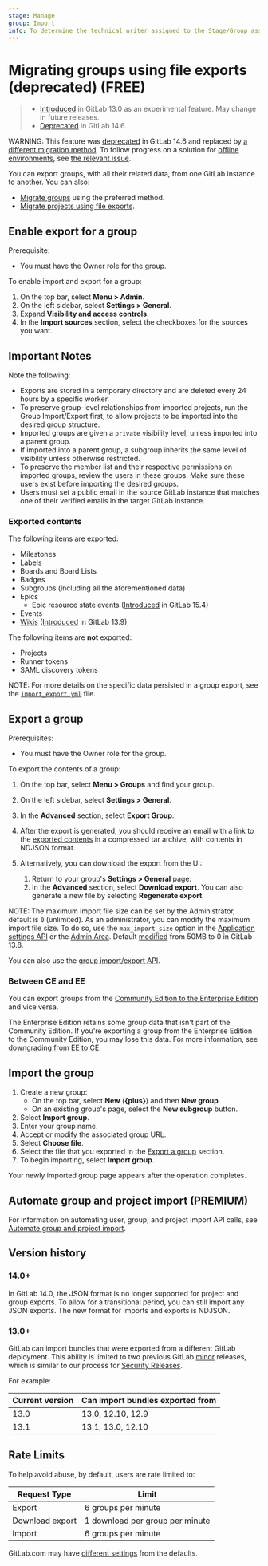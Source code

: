 ```yaml
---
stage: Manage
group: Import
info: To determine the technical writer assigned to the Stage/Group associated with this page, see https://about.gitlab.com/handbook/engineering/ux/technical-writing/#assignments
---
```


# Migrating groups using file exports (deprecated) **(FREE)**

> - [Introduced](https://gitlab.com/groups/gitlab-org/-/epics/2888) in GitLab 13.0 as an experimental feature. May change in future releases.
> - [Deprecated](https://gitlab.com/groups/gitlab-org/-/epics/4619) in GitLab 14.6.

WARNING:
This feature was [deprecated](https://gitlab.com/groups/gitlab-org/-/epics/4619) in GitLab 14.6 and replaced by
[a different migration method](../import/index.md). To follow progress on a solution for
[offline environments](../../application_security/offline_deployments/index.md), see
[the relevant issue](https://gitlab.com/gitlab-org/gitlab/-/issues/363406).

You can export groups, with all their related data, from one GitLab instance to another. You can also:

- [Migrate groups](../import/index.md) using the preferred method.
- [Migrate projects using file exports](../../project/settings/import_export.md).

## Enable export for a group

Prerequisite:

- You must have the Owner role for the group.

To enable import and export for a group:

1. On the top bar, select **Menu > Admin**.
1. On the left sidebar, select **Settings > General**.
1. Expand **Visibility and access controls**.
1. In the **Import sources** section, select the checkboxes for the sources you want.

## Important Notes

Note the following:

- Exports are stored in a temporary directory and are deleted every 24 hours by a specific worker.
- To preserve group-level relationships from imported projects, run the Group Import/Export first, to allow projects to
be imported into the desired group structure.
- Imported groups are given a `private` visibility level, unless imported into a parent group.
- If imported into a parent group, a subgroup inherits the same level of visibility unless otherwise restricted.
- To preserve the member list and their respective permissions on imported groups, review the users in these groups. Make
sure these users exist before importing the desired groups.
- Users must set a public email in the source GitLab instance that matches one of their verified emails in the target GitLab instance.

### Exported contents

The following items are exported:

- Milestones
- Labels
- Boards and Board Lists
- Badges
- Subgroups (including all the aforementioned data)
- Epics
  - Epic resource state events ([Introduced](https://gitlab.com/gitlab-org/gitlab/-/issues/291983) in GitLab 15.4)
- Events
- [Wikis](../../project/wiki/group.md)
  ([Introduced](https://gitlab.com/gitlab-org/gitlab/-/merge_requests/53247) in GitLab 13.9)

The following items are **not** exported:

- Projects
- Runner tokens
- SAML discovery tokens

NOTE:
For more details on the specific data persisted in a group export, see the
[`import_export.yml`](https://gitlab.com/gitlab-org/gitlab/-/blob/master/lib/gitlab/import_export/group/import_export.yml) file.

## Export a group

Prerequisites:

- You must have the Owner role for the group.

To export the contents of a group:

1. On the top bar, select **Menu > Groups** and find your group.
1. On the left sidebar, select **Settings > General**.
1. In the **Advanced** section, select **Export Group**.
1. After the export is generated, you should receive an email with a link to the [exported contents](#exported-contents)
   in a compressed tar archive, with contents in NDJSON format.
1. Alternatively, you can download the export from the UI:

   1. Return to your group's **Settings > General** page.
   1. In the **Advanced** section, select **Download export**.
      You can also generate a new file by selecting **Regenerate export**.

NOTE:
The maximum import file size can be set by the Administrator, default is `0` (unlimited).
As an administrator, you can modify the maximum import file size. To do so, use the `max_import_size` option in the [Application settings API](../../../api/settings.md#change-application-settings) or the [Admin Area](../../admin_area/settings/account_and_limit_settings.md). Default [modified](https://gitlab.com/gitlab-org/gitlab/-/issues/251106) from 50MB to 0 in GitLab 13.8.

You can also use the [group import/export API](../../../api/group_import_export.md).

### Between CE and EE

You can export groups from the [Community Edition to the Enterprise Edition](https://about.gitlab.com/install/ce-or-ee/) and vice versa.

The Enterprise Edition retains some group data that isn't part of the Community Edition. If you're exporting a group from the Enterprise Edition to the Community Edition, you may lose this data. For more information, see [downgrading from EE to CE](../../../index.md).

## Import the group

1. Create a new group:
   - On the top bar, select **New** (**{plus}**) and then **New group**.
   - On an existing group's page, select the **New subgroup** button.
1. Select **Import group**.
1. Enter your group name.
1. Accept or modify the associated group URL.
1. Select **Choose file**.
1. Select the file that you exported in the [Export a group](#export-a-group) section.
1. To begin importing, select **Import group**.

Your newly imported group page appears after the operation completes.

## Automate group and project import **(PREMIUM)**

For information on automating user, group, and project import API calls, see
[Automate group and project import](../../project/import/index.md#automate-group-and-project-import).

## Version history

### 14.0+

In GitLab 14.0, the JSON format is no longer supported for project and group exports. To allow for a
transitional period, you can still import any JSON exports. The new format for imports and exports
is NDJSON.

### 13.0+

GitLab can import bundles that were exported from a different GitLab deployment.
This ability is limited to two previous GitLab [minor](../../../policy/maintenance.md#versioning)
releases, which is similar to our process for [Security Releases](../../../policy/maintenance.md#security-releases).

For example:

| Current version | Can import bundles exported from |
|-----------------|----------------------------------|
| 13.0            | 13.0, 12.10, 12.9                |
| 13.1            | 13.1, 13.0, 12.10                |

## Rate Limits

To help avoid abuse, by default, users are rate limited to:

| Request Type     | Limit                                    |
| ---------------- | ---------------------------------------- |
| Export           | 6 groups per minute                |
| Download export  | 1 download per group per minute  |
| Import           | 6 groups per minute                |

GitLab.com may have [different settings](../../gitlab_com/index.md#importexport) from the defaults.
